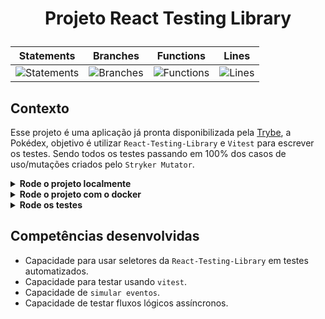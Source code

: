 # <p align="center">Projeto React Testing Library</p>

<div align="center">
  
| Statements                  | Branches                | Functions                 | Lines                |
| --------------------------- | ----------------------- | ------------------------- | -------------------- |
| ![Statements](https://img.shields.io/badge/Coverage-100%25-brightgreen.svg) | ![Branches](https://img.shields.io/badge/Coverage-100%25-brightgreen.svg) | ![Functions](https://img.shields.io/badge/Coverage-100%25-brightgreen.svg) | ![Lines](https://img.shields.io/badge/Coverage-100%25-brightgreen.svg)    |

</div>

## Contexto

Esse projeto é uma aplicação já pronta disponibilizada pela [Trybe](https://betrybe.com), a Pokédex, objetivo é utilizar `React-Testing-Library` e `Vitest` para escrever os testes. Sendo todos os testes passando em 100% dos casos de uso/mutações criados pelo `Stryker Mutator`.

<details>

<summary><strong>Rode o projeto localmente</strong></summary><br>

> ⚠️ É preciso ter o [Node](https://nodejs.org/en) instalado em sua máquina.

Clone o repositório:

```SHELL
git clone git@github.com:mairess/project-react-testing-library.git
```

Instale as dependências:

```SHELL
npm install
```

Inicie o vite server:

```SHELL
npm run dev
```

</details>

<details>

<summary><strong>Rode o projeto com o docker</strong></summary><br>

> ⚠️ É preciso ter o [Docker](https://www.docker.com/get-started/) instalado em sua máquina.

Clone o repositório:

```SHELL
git clone git@github.com:mairess/project-react-testing-library.git
```

Suba o container:

```SHELL
docker compose up -d
```

O vite server estará disponível na porta `3000`:

```HTML
http://localhost:3000
```

</details>

<details>

<summary><strong>Rode os testes</strong></summary><br>

Rode os testes com:

```SHELL
npm test
```

Rode um teste específico:

```SHELL
npm run test About.test.tsx
```

Rode a cobertura dos testes:

```SHELL
npm run coverage
```

</details>

## Competências desenvolvidas

- Capacidade para usar seletores da `React-Testing-Library` em testes automatizados.
- Capacidade para testar usando `vitest`.
- Capacidade de `simular eventos`.
- Capacidade de testar fluxos lógicos assíncronos.
